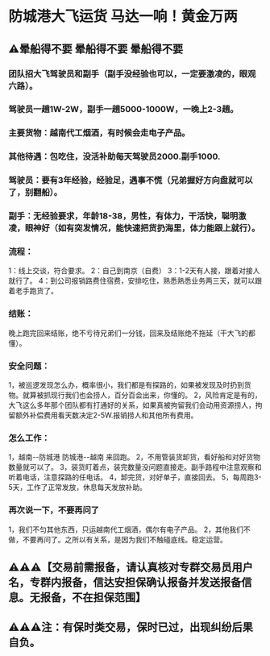 # 防城港大飞运货 马达一响！黄金万两

## ⚠️晕船得不要  晕船得不要 晕船得不要

### 团队招大飞驾驶员和副手（副手没经验也可以，一定要激凌的，眼观六路）。

### 驾驶员一趟1W-2W，副手一趟5000-1000W，一晚上2-3趟。

### 主要货物：越南代工烟酒，有时候会走电子产品。

### 其他待遇：包吃住，没活补助每天驾驶员2000.副手1000.

### 驾驶员：要有3年经验，经验足，遇事不慌（兄弟握好方向盘就可以了，别翻船）。

### 副手：无经验要求，年龄18-38，男性，有体力，干活快，聪明激凌，眼神好（如有突发情况，能快速把货扔海里，体力能跟上就行）。

### 流程：

1：线上交谈，符合要求。
2：自己到南京（自费）
3：1-2天有人接，跟着对接人就行了。
4：到公司报销路费住宿费，安排吃住，熟悉熟悉业务两三天，就可以跟着老手跑货了。

### 结账：

晚上跑完回来结账，绝不亏待兄弟们一分钱，回来及结账绝不拖延（干大飞的都懂）。

### 安全问题：

1，被巡逻发现怎么办，概率很小，我们都是有探路的，如果被发现及时扔到货物。就算被抓现行我们也会捞人，百分百会出来，你懂的。
2，风险肯定是有的，大飞这么多年那个团队都有打通好的关系，如果真被拘留我们会动用资源捞人，拘留额外补偿费用看天数决定2-5W.报销捞人和其他所有费用。

### 怎么工作：
1，越南--防城港 防城港--越南 来回跑。
2，不用管装货卸货，看好船和对好货物数量就可以了。
3，装货盯着点，装完数量没问题直接走。副手路程中注意观察和听着电话，注意探路的任电话。
4，卸完货，对好单子，直接回去。
5，每周跑3-5天，工作了正常发放，休息每天发放补助。

### 再次说一下，不要再问了
1，我们不匀其他东西，只运越南代工烟酒，偶尔有电子产品。
2，其他我们不做，不要再问了。之所以有关系，是因为我们不触碰底线。稳定运营。


## ⚠️⚠️⚠️【交易前需报备，请认真核对专群交易员用户名，专群内报备，信达安担保确认报备并发送报备信息。无报备，不在担保范围】

## ⚠️⚠️⚠️注：有保时类交易，保时已过，出现纠纷后果自负。
